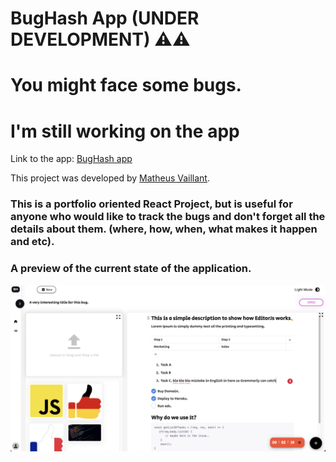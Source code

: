 # BugHash App (UNDER DEVELOPMENT) ⚠️⚠  

# You might face some bugs.
# I'm still working on the app

Link to the app: [BugHash app](https://bughash-app.web.app/)

This project was developed by [Matheus Vaillant](https://github.com/mathvaillant).

### This is a portfolio oriented React Project, but is useful for anyone who would like to track the bugs and don't forget all the details about them. (where, how, when, what makes it happen and etc).

### A preview of the current state of the application.
![Alt text](appPreview.png?raw=true 'Title')
